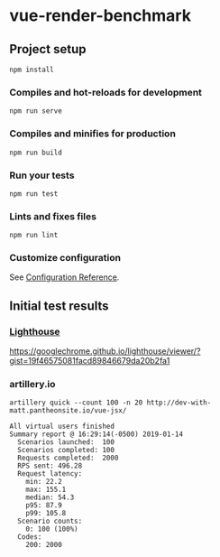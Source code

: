 # vue-render-benchmark

## Project setup
```
npm install
```

### Compiles and hot-reloads for development
```
npm run serve
```

### Compiles and minifies for production
```
npm run build
```

### Run your tests
```
npm run test
```

### Lints and fixes files
```
npm run lint
```

### Customize configuration
See [Configuration Reference](https://cli.vuejs.org/config/).

## Initial test results
### [Lighthouse](https://developers.google.com/web/tools/lighthouse/)
https://googlechrome.github.io/lighthouse/viewer/?gist=19f46575081facd89846679da20b2fa1

### artillery.io
`artillery quick --count 100 -n 20 http://dev-with-matt.pantheonsite.io/vue-jsx/`    

```
All virtual users finished
Summary report @ 16:29:14(-0500) 2019-01-14
  Scenarios launched:  100
  Scenarios completed: 100
  Requests completed:  2000
  RPS sent: 496.28
  Request latency:
    min: 22.2
    max: 155.1
    median: 54.3
    p95: 87.9
    p99: 105.8
  Scenario counts:
    0: 100 (100%)
  Codes:
    200: 2000
```